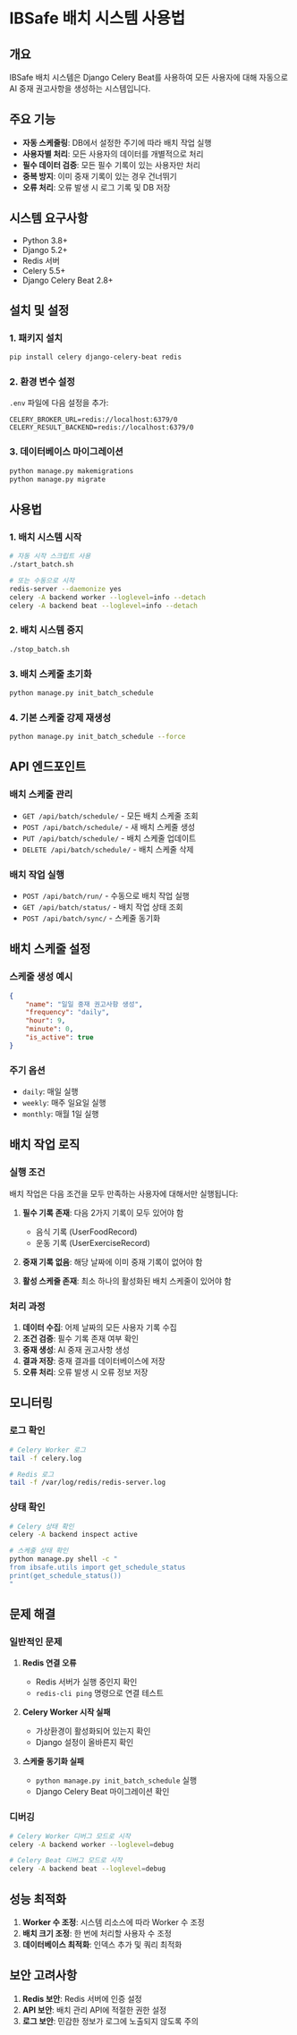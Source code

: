 # IBSafe 배치 시스템 사용법

## 개요

IBSafe 배치 시스템은 Django Celery Beat를 사용하여 모든 사용자에 대해 자동으로 AI 중재 권고사항을 생성하는 시스템입니다.

## 주요 기능

- **자동 스케줄링**: DB에서 설정한 주기에 따라 배치 작업 실행
- **사용자별 처리**: 모든 사용자의 데이터를 개별적으로 처리
- **필수 데이터 검증**: 모든 필수 기록이 있는 사용자만 처리
- **중복 방지**: 이미 중재 기록이 있는 경우 건너뛰기
- **오류 처리**: 오류 발생 시 로그 기록 및 DB 저장

## 시스템 요구사항

- Python 3.8+
- Django 5.2+
- Redis 서버
- Celery 5.5+
- Django Celery Beat 2.8+

## 설치 및 설정

### 1. 패키지 설치

```bash
pip install celery django-celery-beat redis
```

### 2. 환경 변수 설정

`.env` 파일에 다음 설정을 추가:

```env
CELERY_BROKER_URL=redis://localhost:6379/0
CELERY_RESULT_BACKEND=redis://localhost:6379/0
```

### 3. 데이터베이스 마이그레이션

```bash
python manage.py makemigrations
python manage.py migrate
```

## 사용법

### 1. 배치 시스템 시작

```bash
# 자동 시작 스크립트 사용
./start_batch.sh

# 또는 수동으로 시작
redis-server --daemonize yes
celery -A backend worker --loglevel=info --detach
celery -A backend beat --loglevel=info --detach
```

### 2. 배치 시스템 중지

```bash
./stop_batch.sh
```

### 3. 배치 스케줄 초기화

```bash
python manage.py init_batch_schedule
```

### 4. 기본 스케줄 강제 재생성

```bash
python manage.py init_batch_schedule --force
```

## API 엔드포인트

### 배치 스케줄 관리

- `GET /api/batch/schedule/` - 모든 배치 스케줄 조회
- `POST /api/batch/schedule/` - 새 배치 스케줄 생성
- `PUT /api/batch/schedule/` - 배치 스케줄 업데이트
- `DELETE /api/batch/schedule/` - 배치 스케줄 삭제

### 배치 작업 실행

- `POST /api/batch/run/` - 수동으로 배치 작업 실행
- `GET /api/batch/status/` - 배치 작업 상태 조회
- `POST /api/batch/sync/` - 스케줄 동기화

## 배치 스케줄 설정

### 스케줄 생성 예시

```json
{
    "name": "일일 중재 권고사항 생성",
    "frequency": "daily",
    "hour": 9,
    "minute": 0,
    "is_active": true
}
```

### 주기 옵션

- `daily`: 매일 실행
- `weekly`: 매주 일요일 실행
- `monthly`: 매월 1일 실행

## 배치 작업 로직

### 실행 조건

배치 작업은 다음 조건을 모두 만족하는 사용자에 대해서만 실행됩니다:

1. **필수 기록 존재**: 다음 2가지 기록이 모두 있어야 함
   - 음식 기록 (UserFoodRecord)
   - 운동 기록 (UserExerciseRecord)

2. **중재 기록 없음**: 해당 날짜에 이미 중재 기록이 없어야 함

3. **활성 스케줄 존재**: 최소 하나의 활성화된 배치 스케줄이 있어야 함

### 처리 과정

1. **데이터 수집**: 어제 날짜의 모든 사용자 기록 수집
2. **조건 검증**: 필수 기록 존재 여부 확인
3. **중재 생성**: AI 중재 권고사항 생성
4. **결과 저장**: 중재 결과를 데이터베이스에 저장
5. **오류 처리**: 오류 발생 시 오류 정보 저장

## 모니터링

### 로그 확인

```bash
# Celery Worker 로그
tail -f celery.log

# Redis 로그
tail -f /var/log/redis/redis-server.log
```

### 상태 확인

```bash
# Celery 상태 확인
celery -A backend inspect active

# 스케줄 상태 확인
python manage.py shell -c "
from ibsafe.utils import get_schedule_status
print(get_schedule_status())
"
```

## 문제 해결

### 일반적인 문제

1. **Redis 연결 오류**
   - Redis 서버가 실행 중인지 확인
   - `redis-cli ping` 명령으로 연결 테스트

2. **Celery Worker 시작 실패**
   - 가상환경이 활성화되어 있는지 확인
   - Django 설정이 올바른지 확인

3. **스케줄 동기화 실패**
   - `python manage.py init_batch_schedule` 실행
   - Django Celery Beat 마이그레이션 확인

### 디버깅

```bash
# Celery Worker 디버그 모드로 시작
celery -A backend worker --loglevel=debug

# Celery Beat 디버그 모드로 시작
celery -A backend beat --loglevel=debug
```

## 성능 최적화

1. **Worker 수 조정**: 시스템 리소스에 따라 Worker 수 조정
2. **배치 크기 조정**: 한 번에 처리할 사용자 수 조정
3. **데이터베이스 최적화**: 인덱스 추가 및 쿼리 최적화

## 보안 고려사항

1. **Redis 보안**: Redis 서버에 인증 설정
2. **API 보안**: 배치 관리 API에 적절한 권한 설정
3. **로그 보안**: 민감한 정보가 로그에 노출되지 않도록 주의
